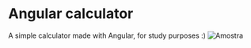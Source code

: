 # Angular calculator

A simple calculator made with Angular, for study purposes :)
![Amostra](https://i.imgur.com/L6amELF.png)


